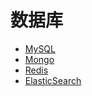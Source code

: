 # 数据库



* [MySQL](MySQLl/readme.md)
* [Mongo](Mongo/readme.md)
* [Redis](Redis/readme.md)
* [ElasticSearch](ElasticSearch/readme.md)